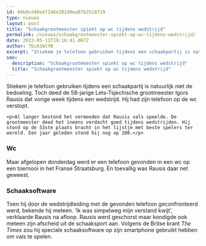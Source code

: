 ```yaml
---
id: 04b0cd48e47146e381d0ea87b2518f19
type: nieuws
layout: post
title: "Schaakgrootmeester spiekt op wc tijdens wedstrijd"
permalink: /nieuws/schaakgrootmeester-spiekt-op-wc-tijdens-wedstrijd/
date: 2022-05-11T19:16:41.067Z
author: 7biA1WiYB
excerpt: "Stiekem je telefoon gebruiken tijdens een schaakpartij is natuurlijk niet de bedoeling. Toch deed de 58-jarige Lets-Tsjechische grootmeester Igors Rausis dat vorige week tijdens een wedstrijd. Hij had zijn telefoon op de wc verstopt.  "
seo:
  description: "Schaakgrootmeester spiekt op wc tijdens wedstrijd"
  title: "Schaakgrootmeester spiekt op wc tijdens wedstrijd"
---
```

Stiekem je telefoon gebruiken tijdens een schaakpartij is natuurlijk niet de bedoeling. Toch deed de 58-jarige Lets-Tsjechische grootmeester Igors Rausis dat vorige week tijdens een wedstrijd. Hij had zijn telefoon op de wc verstopt.  

    <p>Al langer bestond het vermoeden dat Rausis vals speelde. De grootmeester deed het ineens verdacht goed tijdens wedstrijden. Hij stond op de 53ste plaats bracht in het lijstje met beste spelers ter wereld. Een jaar geleden stond hij nog op 100.</p>
<h3>Wc</h3>
<p>Maar afgelopen donderdag werd er een telefoon gevonden in een wc op een toernooi in het Franse Straatsburg. En toevallig was Rausis daar net geweest.</p>
<h3>Schaaksoftware</h3>
<p>Toen hij door de wedstrijdleiding met de gevonden telefoon geconfronteerd werd, bekende hij meteen. ‘Ik was simpelweg mijn verstand kwijt’, verklaarde Rausis na afloop. Rausis werd geschorst maar kondigde ook meteen zijn afscheid uit de schaaksport aan. Volgens de Britse krant <em>The Times</em> zou hij speciale schaaksoftware op zijn smartphone gebruikt hebben om vals te spelen.</p>  
